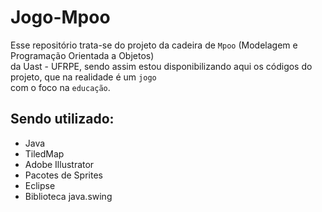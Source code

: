 # Jogo-Mpoo
  
Esse repositório trata-se do projeto da cadeira de `Mpoo` (Modelagem e Programação Orientada a Objetos)  
da Uast - UFRPE, sendo assim estou disponibilizando aqui os códigos do projeto, que na realidade é um `jogo`  
com o foco na `educação`.  
  
## Sendo utilizado:
  
- Java
- TiledMap
- Adobe Illustrator
- Pacotes de Sprites
- Eclipse
- Biblioteca java.swing
